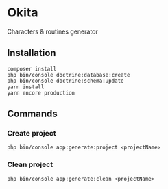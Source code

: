 # Okita

Characters & routines generator

## Installation

```
composer install
php bin/console doctrine:database:create
php bin/console doctrine:schema:update
yarn install
yarn encore production
```

## Commands

### Create project

```
php bin/console app:generate:project <projectName>
```

### Clean project
```
php bin/console app:generate:clean <projectName>
```